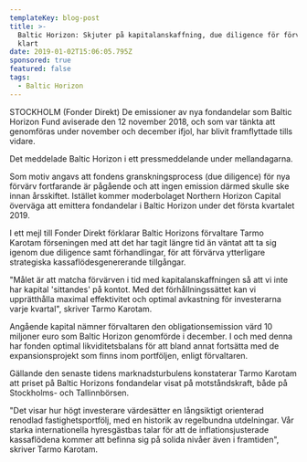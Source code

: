 ```yaml
---
templateKey: blog-post
title: >-
  Baltic Horizon: Skjuter på kapitalanskaffning, due diligence för förvärv ej
  klart
date: 2019-01-02T15:06:05.795Z
sponsored: true
featured: false
tags:
  - Baltic Horizon
---
```

STOCKHOLM (Fonder Direkt) De emissioner av nya fondandelar som Baltic Horizon Fund aviserade den 12 november 2018, och som var tänkta att genomföras under november och december ifjol, har blivit framflyttade tills vidare.


Det meddelade Baltic Horizon i ett pressmeddelande under mellandagarna.

Som motiv angavs att fondens granskningsprocess (due diligence) för nya förvärv fortfarande är pågående och att ingen emission därmed skulle ske innan årsskiftet. Istället kommer moderbolaget Northern Horizon Capital överväga att emittera fondandelar i Baltic Horizon under det första kvartalet 2019.

I ett mejl till Fonder Direkt förklarar Baltic Horizons förvaltare Tarmo Karotam förseningen med att det har tagit längre tid än väntat att ta sig igenom due diligence samt förhandlingar, för att förvärva ytterligare strategiska kassaflödesgenererande tillgångar.

"Målet är att matcha förvärven i tid med kapitalanskaffningen så att vi inte har kapital 'sittandes' på kontot. Med det förhållningssättet kan vi upprätthålla maximal effektivitet och optimal avkastning för investerarna varje kvartal", skriver Tarmo Karotam.

Angående kapital nämner förvaltaren den obligationsemission värd 10 miljoner euro som Baltic Horizon genomförde i december. I och med denna har fonden optimal likviditetsbalans för att bland annat fortsätta med de expansionsprojekt som finns inom portföljen, enligt förvaltaren.

Gällande den senaste tidens marknadsturbulens konstaterar Tarmo Karotam att priset på Baltic Horizons fondandelar visat på motståndskraft, både på Stockholms- och Tallinnbörsen.

"Det visar hur högt investerare värdesätter en långsiktigt orienterad renodlad fastighetsportfölj, med en historik av regelbundna utdelningar. Vår starka internationella hyresgästbas talar för att de inflationsjusterade kassaflödena kommer att befinna sig på solida nivåer även i framtiden", skriver Tarmo Karotam.
